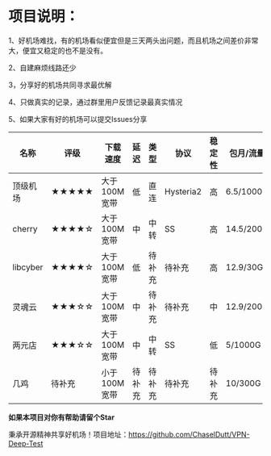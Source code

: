 # 项目说明：

1、好机场难找，有的机场看似便宜但是三天两头出问题，而且机场之间差价非常大，便宜又稳定的也不是没有。

2、自建麻烦线路还少

3，分享好的机场共同寻求最优解

4、只做真实的记录，通过群里用户反馈记录最真实情况

5、如果大家有好的机场可以提交Issues分享

| 名称 | 评级 | 下载速度 | 延迟 | 类型 | 协议 | 稳定性 | 包月/流量 | 评价 |
| --- | --- | --- | --- | --- | --- | --- | --- | --- |
| 顶级机场 | ★★★★★ | 大于100M宽带 | 低 | 直连 | Hysteria2 | 高 | 6.5/1000G | [**查看**](https://github.com/ChaselDutt/VPN-Deep-Test/issues/3) |
| cherry | ★★★★☆ | 大于100M宽带 | 中 | 中转 | SS | 高 | 14.5/200G | [**查看**](https://github.com/ChaselDutt/VPN-Deep-Test/issues/2) |
| libcyber | ★★★★☆ | 大于100M宽带 | 低 | 待补充 | 待补充 | 高 | 12.9/30G | [**查看**](https://github.com/ChaselDutt/VPN-Deep-Test/issues/6) |
| 灵魂云 | ★★★☆☆ | 大于100M宽带 | 中 | 待补充 | 待补充 | 中 | 12.9/200G | [**查看**](https://github.com/ChaselDutt/VPN-Deep-Test/issues/4) |
| 两元店 | ★★★☆☆ | 大于100M宽带 | 中 | 中转 | SS | 低 | 5/1000G | [**查看**](https://github.com/ChaselDutt/VPN-Deep-Test/issues/1) |
| 几鸡 | 待补充 | 小于100M宽带 | 待补充 | 待补充 | 待补充 | 待补充 | 10/300G | 待补充 |

**如果本项目对你有帮助请留个Star**

秉承开源精神共享好机场！项目地址：https://github.com/ChaselDutt/VPN-Deep-Test
